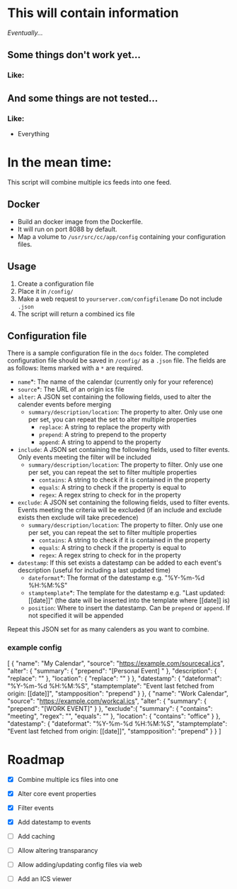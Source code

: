 # This will contain information
*Eventually...*

## Some things don't work yet...
### Like:


## And some things are not tested...
### Like:
- Everything

# In the mean time:
This script will combine multiple ics feeds into one feed.

## Docker
- Build an docker image from the Dockerfile. 
- It will run on port 8088 by default. 
- Map a volume to `/usr/src/cc/app/config` containing your configuration files.

## Usage
1. Create a configuration file
2. Place it in `/config/`
3. Make a web request to `yourserver.com/configfilename` Do not include `.json`
4. The script will return a combined ics file

## Configuration file
There is a sample configuration file in the `docs` folder. The completed configuration file should be saved in `/config/` as a `.json` file. The fields are as follows:
Items marked with a `*` are required.
- `name`*: The name of the calendar (currently only for your reference)
- `source`*: The URL of an origin ics file
- `alter`: A JSON set containing the following fields, used to alter the calender events before merging
    - `summary/description/location`: The property to alter. Only use one per set, you can repeat the set to alter multiple properties
        - `replace`: A string to replace the property with
        - `prepend`: A string to prepend to the property
        - `append`: A string to append to the property
- `include`: A JSON set containing the following fields, used to filter events. Only events meeting the filter will be included
    - `summary/description/location`: The property to filter. Only use one per set, you can repeat the set to filter multiple properties
        - `contains`: A string to check if it is contained in the property
        - `equals`: A string to check if the property is equal to
        - `regex`: A regex string to check for in the property
- `exclude`: A JSON set containing the following fields, used to filter events. Events meeting the criteria will be excluded (if an include and exclude exists then exclude will take precedence)
    - `summary/description/location`: The property to filter. Only use one per set, you can repeat the set to filter multiple properties
        - `contains`: A string to check if it is contained in the property
        - `equals`: A string to check if the property is equal to
        - `regex`: A regex string to check for in the property
- `datestamp`: If this set exists a datestamp can be added to each event's description (useful for including a last updated time)
    - `dateformat`*: The format of the datestamp e.g. "%Y-%m-%d %H:%M:%S"
    - `stamptemplate`*: The template for the datestamp e.g. "Last updated: [[date]]" (the date will be inserted into the template where [[date]] is)
    - `position`: Where to insert the datestamp. Can be `prepend` or `append`. If not specified it will be appended

Repeat this JSON set for as many calenders as you want to combine.
### example config
[
    {
        "name": "My Calendar",
        "source": "https://example.com/sourcecal.ics",
        "alter": {
            "summary": {
                "prepend": "[Personal Event] "
            },
            "description": {
                "replace": ""
            },
            "location": {
                "replace": ""
            }
        },
        "datestamp": {
            "dateformat": "%Y-%m-%d %H:%M:%S",
            "stamptemplate": "Event last fetched from origin: [[date]]",
            "stampposition": "prepend"
        }
    },
    {
        "name": "Work Calendar",
        "source": "https://example.com/workcal.ics",
        "alter": {
            "summary": {
                "prepend": "[WORK EVENT]"
            }
        },
        "exclude":{
            "summary": {
                "contains": "meeting",
                "regex": "",
                "equals": ""
            },
            "location": {
                "contains": "office"
            }
        },
        "datestamp": {
            "dateformat": "%Y-%m-%d %H:%M:%S",
            "stamptemplate": "Event last fetched from origin: [[date]]",
            "stampposition": "prepend"
        }
    }
]

# Roadmap
- [x] Combine multiple ics files into one
- [x] Alter core event properties
- [x] Filter events
- [x] Add datestamp to events
- [ ] Add caching
- [ ] Allow altering transparancy
- [ ] Allow adding/updating config files via web
- [ ] Add an ICS viewer

